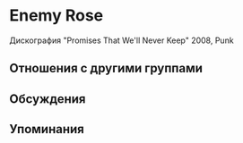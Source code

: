 # Enemy Rose

Дискография
"Promises That We'll Never Keep" 2008, Punk

## Отношения с другими группами


## Обсуждения


## Упоминания

